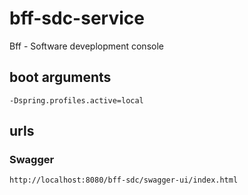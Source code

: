 # bff-sdc-service

Bff - Software deveplopment console

## boot arguments
```
-Dspring.profiles.active=local
```

## urls

### Swagger
```
http://localhost:8080/bff-sdc/swagger-ui/index.html
```
